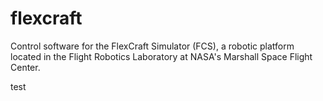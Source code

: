 flexcraft
=========

Control software for the FlexCraft Simulator (FCS), a robotic platform located in the Flight Robotics Laboratory at NASA's Marshall Space Flight Center.


test